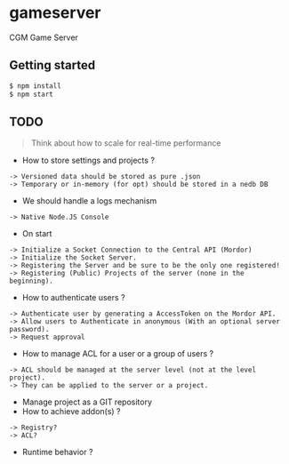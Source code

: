 # gameserver
CGM Game Server

## Getting started

```bash
$ npm install
$ npm start
```

## TODO

> Think about how to scale for real-time performance

- How to store settings and projects ?
```
-> Versioned data should be stored as pure .json
-> Temporary or in-memory (for opt) should be stored in a nedb DB
```

- We should handle a logs mechanism
```
-> Native Node.JS Console
```

- On start
```
-> Initialize a Socket Connection to the Central API (Mordor)
-> Initialize the Socket Server.
-> Registering the Server and be sure to be the only one registered!
-> Registering (Public) Projects of the server (none in the beginning).
```

- How to authenticate users ?
```
-> Authenticate user by generating a AccessToken on the Mordor API.
-> Allow users to Authenticate in anonymous (With an optional server password).
-> Request approval
```

- How to manage ACL for a user or a group of users ?
```
-> ACL should be managed at the server level (not at the level project).
-> They can be applied to the server or a project.
```

- Manage project as a GIT repository
- How to achieve addon(s) ?
```
-> Registry?
-> ACL?
```

- Runtime behavior ?
